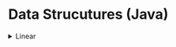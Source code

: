 # Data Strucutures (Java)

<details>

<summary>Linear</summary>

- **Arrays**: A collection of elements identified by index or key. [Read more & navigate to code.](https://github.com/YazeedMo/DSAHub/tree/master/Java/DataStructures/Linear/Arrays)

- **LinkedLists**: A set of nodes that collectively form a sequence. [Read more & navigate to code.](https://github.com/YazeedMo/DSAHub/tree/master/Java/DataStructures/Linear/LinkedLists)

- **Stacks**: Last-In-First-Out (LIFO) data structure. [Read more & navigate to code.](https://github.com/YazeedMo/DSAHub/tree/master/Java/DataStructures/Linear/Stacks)

</details>